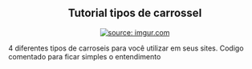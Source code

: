<h2 align='center'>Tutorial tipos de carrossel</h2>
<div align='center'>
<a href="https://imgur.com/rn8uopw"><img src="https://i.imgur.com/rn8uopw.png" title="source: imgur.com" /></a>
</div>
<p> 4 diferentes tipos de carroseis para você utilizar em seus sites. Codigo comentado para ficar simples o entendimento </p>

